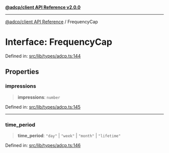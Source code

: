 [**@adcp/client API Reference v2.0.0**](../README.md)

***

[@adcp/client API Reference](../README.md) / FrequencyCap

# Interface: FrequencyCap

Defined in: [src/lib/types/adcp.ts:144](https://github.com/adcontextprotocol/adcp-client/blob/e8953d756e5ce5fafa76c5e8fa2f0316f0da0998/src/lib/types/adcp.ts#L144)

## Properties

### impressions

> **impressions**: `number`

Defined in: [src/lib/types/adcp.ts:145](https://github.com/adcontextprotocol/adcp-client/blob/e8953d756e5ce5fafa76c5e8fa2f0316f0da0998/src/lib/types/adcp.ts#L145)

***

### time\_period

> **time\_period**: `"day"` \| `"week"` \| `"month"` \| `"lifetime"`

Defined in: [src/lib/types/adcp.ts:146](https://github.com/adcontextprotocol/adcp-client/blob/e8953d756e5ce5fafa76c5e8fa2f0316f0da0998/src/lib/types/adcp.ts#L146)
